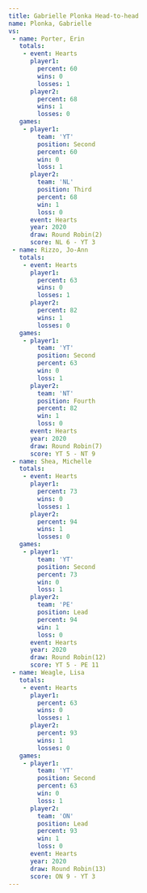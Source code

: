 ```yaml
---
title: Gabrielle Plonka Head-to-head
name: Plonka, Gabrielle
vs:
 - name: Porter, Erin
   totals:
    - event: Hearts
      player1:
        percent: 60
        wins: 0
        losses: 1
      player2:
        percent: 68
        wins: 1
        losses: 0
   games:
    - player1:
        team: 'YT'
        position: Second
        percent: 60
        win: 0
        loss: 1
      player2:
        team: 'NL'
        position: Third
        percent: 68
        win: 1
        loss: 0
      event: Hearts
      year: 2020
      draw: Round Robin(2)
      score: NL 6 - YT 3
 - name: Rizzo, Jo-Ann
   totals:
    - event: Hearts
      player1:
        percent: 63
        wins: 0
        losses: 1
      player2:
        percent: 82
        wins: 1
        losses: 0
   games:
    - player1:
        team: 'YT'
        position: Second
        percent: 63
        win: 0
        loss: 1
      player2:
        team: 'NT'
        position: Fourth
        percent: 82
        win: 1
        loss: 0
      event: Hearts
      year: 2020
      draw: Round Robin(7)
      score: YT 5 - NT 9
 - name: Shea, Michelle
   totals:
    - event: Hearts
      player1:
        percent: 73
        wins: 0
        losses: 1
      player2:
        percent: 94
        wins: 1
        losses: 0
   games:
    - player1:
        team: 'YT'
        position: Second
        percent: 73
        win: 0
        loss: 1
      player2:
        team: 'PE'
        position: Lead
        percent: 94
        win: 1
        loss: 0
      event: Hearts
      year: 2020
      draw: Round Robin(12)
      score: YT 5 - PE 11
 - name: Weagle, Lisa
   totals:
    - event: Hearts
      player1:
        percent: 63
        wins: 0
        losses: 1
      player2:
        percent: 93
        wins: 1
        losses: 0
   games:
    - player1:
        team: 'YT'
        position: Second
        percent: 63
        win: 0
        loss: 1
      player2:
        team: 'ON'
        position: Lead
        percent: 93
        win: 1
        loss: 0
      event: Hearts
      year: 2020
      draw: Round Robin(13)
      score: ON 9 - YT 3
---
```


